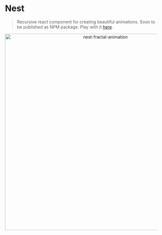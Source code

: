 # Nest

> Recursive react component for creating beautiful animations.
> Soon to be published as NPM package.
> Play with it [here](https://dubya-mick.github.io/nest/).

<p align="center"><img alt="nest-fractal-animation" width=650 src="./assets/Nest.gif"></p>
